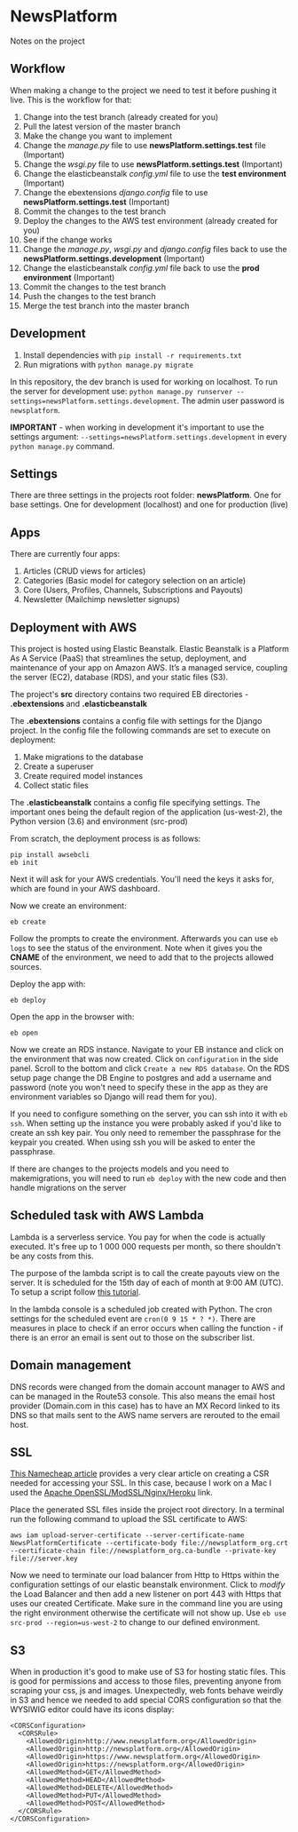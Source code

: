 # NewsPlatform

Notes on the project

## Workflow

When making a change to the project we need to test it before pushing it live. This is the workflow for that:

1. Change into the test branch (already created for you)
2. Pull the latest version of the master branch
3. Make the change you want to implement
4. Change the _manage.py_ file to use **newsPlatform.settings.test** file (Important)
5. Change the _wsgi.py_ file to use **newsPlatform.settings.test** (Important)
6. Change the elasticbeanstalk _config.yml_ file to use the **test environment** (Important)
7. Change the ebextensions _django.config_ file to use **newsPlatform.settings.test** (Important)
8. Commit the changes to the test branch
9. Deploy the changes to the AWS test environment (already created for you)
10. See if the change works
11. Change the _manage.py_, _wsgi.py_ and _django.config_ files back to use the **newsPlatform.settings.development** (Important)
12. Change the elasticbeanstalk _config.yml_ file back to use the **prod environment** (Important)
13. Commit the changes to the test branch
14. Push the changes to the test branch
15. Merge the test branch into the master branch

## Development

1. Install dependencies with `pip install -r requirements.txt`
2. Run migrations with `python manage.py migrate`

In this repository, the dev branch is used for working on localhost. To run the server for development use: `python manage.py runserver --settings=newsPlatform.settings.development`. The admin user password is `newsplatform`.

**IMPORTANT** - when working in development it's important to use the settings argument: `--settings=newsPlatform.settings.development` in every `python manage.py` command.

## Settings

There are three settings in the projects root folder: **newsPlatform**. One for base settings. One for development (localhost) and one for production (live)

## Apps

There are currently four apps:

1. Articles (CRUD views for articles)
2. Categories (Basic model for category selection on an article)
3. Core (Users, Profiles, Channels, Subscriptions and Payouts)
4. Newsletter (Mailchimp newsletter signups)

## Deployment with AWS

This project is hosted using Elastic Beanstalk. Elastic Beanstalk is a Platform As A Service (PaaS) that streamlines the setup, deployment, and maintenance of your app on Amazon AWS. It’s a managed service, coupling the server (EC2), database (RDS), and your static files (S3).

The project's **src** directory contains two required EB directories - **.ebextensions** and **.elasticbeanstalk**

The **.ebextensions** contains a config file with settings for the Django project. In the config file the following commands are set to execute on deployment:

1. Make migrations to the database
2. Create a superuser
3. Create required model instances
4. Collect static files

The **.elasticbeanstalk** contains a config file specifying settings. The important ones being the default region of the application (us-west-2), the Python version (3.6) and environment (src-prod)

From scratch, the deployment process is as follows:

```
pip install awsebcli
eb init
```

Next it will ask for your AWS credentials. You'll need the keys it asks for, which are found in your AWS dashboard.

Now we create an environment:

```
eb create
```

Follow the prompts to create the environment. Afterwards you can use `eb logs` to see the status of the environment. Note when it gives you the **CNAME** of the environment, we need to add that to the projects allowed sources.

Deploy the app with:

```
eb deploy
```

Open the app in the browser with:

```
eb open
```

Now we create an RDS instance. Navigate to your EB instance and click on the environment that was now created. Click on `configuration` in the side panel. Scroll to the bottom and click `Create a new RDS database`. On the RDS setup page change the DB Engine to postgres and add a username and password (note you won't need to specify these in the app as they are environment variables so Django will read them for you).

If you need to configure something on the server, you can ssh into it with `eb ssh`. When setting up the instance you were probably asked if you'd like to create an ssh key pair. You only need to remember the passphrase for the keypair you created. When using ssh you will be asked to enter the passphrase.

If there are changes to the projects models and you need to makemigrations, you will need to run `eb deploy` with the new code and then handle migrations on the server

## Scheduled task with AWS Lambda

Lambda is a serverless service. You pay for when the code is actually executed. It's free up to 1 000 000 requests per month, so there shouldn't be any costs from this.

The purpose of the lambda script is to call the create payouts view on the server. It is scheduled for the 15th day of each of month at 9:00 AM (UTC). To setup a script follow [this tutorial](https://docs.aws.amazon.com/lambda/latest/dg/with-scheduledevents-example.html).

In the lambda console is a scheduled job created with Python. The cron settings for the scheduled event are `cron(0 9 15 * ? *)`. There are measures in place to check if an error occurs when calling the function - if there is an error an email is sent out to those on the subscriber list.

## Domain management

DNS records were changed from the domain account manager to AWS and can be managed in the Route53 console. This also means the email host provider (Domain.com in this case) has to have an MX Record linked to its DNS so that mails sent to the AWS name servers are rerouted to the email host.

## SSL

[This Namecheap article](https://www.namecheap.com/support/knowledgebase/article.aspx/467/67/how-to-generate-csr-certificate-signing-request-code) provides a very clear article on creating a CSR needed for accessing your SSL. In this case, because I work on a Mac I used the [Apache OpenSSL/ModSSL/Nginx/Heroku](https://www.namecheap.com/support/knowledgebase/article.aspx/9446/14/generating-csr-on-apache--opensslmodsslnginx--heroku) link.

Place the generated SSL files inside the project root directory. In a terminal run the following command to upload the SSL certificate to AWS:

```
aws iam upload-server-certificate --server-certificate-name NewsPlatformCertificate --certificate-body file://newsplatform_org.crt --certificate-chain file://newsplatform_org.ca-bundle --private-key file://server.key
```

Now we need to terminate our load balancer from Http to Https within the configuration settings of our elastic beanstalk environment. Click to _modify_ the Load Balancer and then add a new listener on port 443 with Https that uses our created Certificate. Make sure in the command line you are using the right environment otherwise the certificate will not show up. Use `eb use src-prod --region=us-west-2` to change to our defined environment.

## S3

When in production it's good to make use of S3 for hosting static files. This is good for permissions and access to those files, preventing anyone from scraping your css, js and images. Unexpectedly, web fonts behave weirdly in S3 and hence we needed to add special CORS configuration so that the WYSIWIG editor could have its icons display:

```
<CORSConfiguration>
  <CORSRule>
    <AllowedOrigin>http://www.newsplatform.org</AllowedOrigin>
    <AllowedOrigin>http://newsplatform.org</AllowedOrigin>
    <AllowedOrigin>https://www.newsplatform.org</AllowedOrigin>
    <AllowedOrigin>https://newsplatform.org</AllowedOrigin>
    <AllowedMethod>GET</AllowedMethod>
    <AllowedMethod>HEAD</AllowedMethod>
    <AllowedMethod>DELETE</AllowedMethod>
    <AllowedMethod>PUT</AllowedMethod>
    <AllowedMethod>POST</AllowedMethod>
  </CORSRule>
</CORSConfiguration>
```
